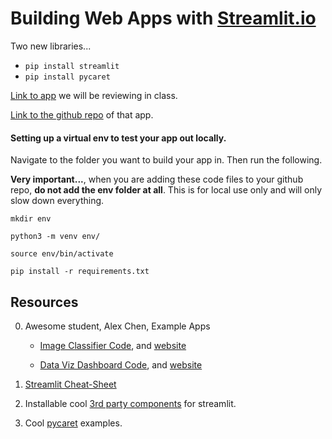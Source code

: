 # Building Web Apps with [Streamlit.io](https://streamlit.io/) 

Two new libraries...
* `pip install streamlit`
* `pip install pycaret`

[Link to app](https://zd123-streamlit-test-app-home-uq8qo8.streamlit.app/) we will be reviewing in class.

[Link to the github repo](https://github.com/zd123/streamlit-test-app) of that app. 

#### Setting up a virtual env to test your app out locally.
Navigate to the folder you want to build your app in. Then run the following.  

**Very important...**, when you are adding these code files to your github repo, **do not add the env folder at all**.  This is for local use only and will only slow down everything. 

```
mkdir env

python3 -m venv env/

source env/bin/activate

pip install -r requirements.txt
```

## Resources

0. Awesome student, Alex Chen, Example Apps
	* [Image Classifier Code](https://github.com/112523chen/Image-Classification-App), and [website](https://112523chen-image-classification-dem0.streamlitapp.com/)

	* [Data Viz Dashboard Code](https://github.com/112523chen/NYC-Airbnb-Data-Visualization-App), and [website](https://112523chen-nyc-airbnb-data-visualization-dem0.streamlitapp.com/)

0. [Streamlit Cheat-Sheet](https://docs.streamlit.io/library/cheatsheet)

1. Installable cool [3rd party components](https://streamlit.io/components) for streamlit.

2. Cool [pycaret](https://github.com/pycaret/pycaret/tree/master/examples) examples.
